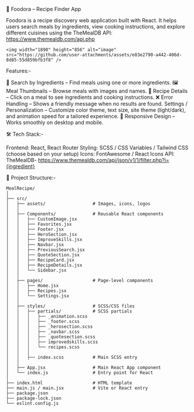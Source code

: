 🍲 Foodora – Recipe Finder App

Foodora is a recipe discovery web application built with React.
It helps users search meals by ingredients, view cooking instructions, and explore different cuisines using the TheMealDB API: https://www.themealdb.com/api.php
```
<img width="1890" height="856" alt="image" src="https://github.com/user-attachments/assets/e83e2790-a442-406d-8d85-55d859bfb3f8" />
```


Features:-

🔎 Search by Ingredients – Find meals using one or more ingredients.
🖼️ Meal Thumbnails – Browse meals with images and names.
📖 Recipe Details – Click on a meal to see ingredients and cooking instructions.
❌ Error Handling – Shows a friendly message when no results are found.
Settings / Personalization – Customize color theme, text size, site theme (light/dark), and animation speed for a tailored experience.
📱 Responsive Design – Works smoothly on desktop and mobile.

🛠️ Tech Stack:-

Frontend: React, React Router
Styling: SCSS / CSS Variables / Tailwind CSS (choose based on your setup)
Icons: FontAwesome / React Icons
API: TheMealDB- https://www.themealdb.com/api/json/v1/1/filter.php?i={ingredient}

📂 Project Structure:-
```
MealRecipe/
│
├── src/
│   ├── assets/                  # Images, icons, logos
│   │
│   ├── Components/              # Reusable React components
│   │   ├── CustomImage.jsx
│   │   ├── Favorites.jsx
│   │   ├── Footer.jsx
│   │   ├── HeroSection.jsx
│   │   ├── ImproveSkills.jsx
│   │   ├── Navbar.jsx
│   │   ├── PreviousSearch.jsx
│   │   ├── QuoteSection.jsx
│   │   ├── RecipeCard.jsx
│   │   ├── RecipeDetails.jsx
│   │   └── Sidebar.jsx
│   │
│   ├── pages/                   # Page-level components
│   │   ├── Home.jsx
│   │   ├── Recipes.jsx
│   │   └── Settings.jsx
│   │
│   ├── styles/                  # SCSS/CSS files
│   │   ├── partials/            # SCSS partials
│   │   │   ├── _animation.scss
│   │   │   ├── _footer.scss
│   │   │   ├── _herosection.scss
│   │   │   ├── _navbar.scss
│   │   │   ├── _quotesection.scss
│   │   │   ├── improvedskills.scss
│   │   │   └── recipes.scss
│   │   │
│   │   ├── index.scss           # Main SCSS entry
│   │
│   ├── App.jsx                  # Main React App component
│   └── index.js                 # Entry point for React
│
├── index.html                   # HTML template
├── main.js / main.jsx           # Vite or React entry
├── package.json
├── package-lock.json
└── eslint.config.js

```

